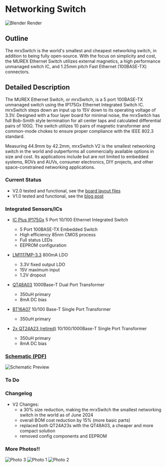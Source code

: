 # Networking Switch

![Blender Render](/img/ethernet_switch_v2_release.png)

## Outline

The mrxSwitch is the world's smallest and cheapest networking switch, in addition to being fully open-source. With the focus on simplicity and cost, the MUREX Ethernet Switch utilizes external magnetics, a high performance unmanaged switch IC, and 1.25mm pitch Fast Ethernet (100BASE-TX) connectors.

## Detailed Description

The MUREX Ethernet Switch, or mrxSwitch, is a 5 port 100BASE-TX unmanaged switch using the IP175Gx Ethernet Integrated Switch IC. mrxSwitch steps down an input up to 15V down to its operating voltage of 3.3V. Designed with a four layer board for minimal noise, the mrxSwitch has full Bob-Smith style termination for all center taps and calculated differential pairs of 100Ω. The switch utilizes 10 pairs of magnetic transformer and common-mode chokes to ensure proper compliance with the IEEE 802.3 standard.

Measuring 44.9mm by 42.2mm, mrxSwitch V2 is the smallest networking switch in the world and outperforms all commercially available options in size and cost. Its applications include but are not limited to embedded systems, ROVs and AUVs, consumer electronics, DIY projects, and other space-constrained networking applications.

### Current Status

- V2.0 tested and functional, see the [board layout files](https://github.com/murexrobotics/electrical-2024/tree/main/networking/switch)
- V1.0 tested and functional, see the [blog post](https://www.murexrobotics.com/blog/murex-ethernet-switch-v1/)

### Integrated Sensors/ICs

- [IC Plus IP175Gx](https://datasheet.lcsc.com/lcsc/2008201637_IC-Plus-IP175GHI_C703539.pdf) 5 Port 10/100 Ethernet Integrated Switch
  - 5 Port 100BASE-TX Embedded Switch
  - High efficiency 85nm CMOS process
  - Full status LEDs
  - EEPROM configuration

- [LM1117MP-3.3](https://www.ti.com/lit/ds/symlink/lm1117.pdf) 800mA LDO
  - 3.3V fixed output LDO
  - 15V maximum input
  - 1.2V dropout

- [QT48A03](https://www.lcsc.com/datasheet/lcsc_datasheet_1810082007_TNK-QT48A03_C216365.pdf) 1000Base-T Dual Port Transformer
  - 350uH primary
  - 8mA DC bias

- [BT16A07](https://datasheet.lcsc.com/lcsc/1806051531_TNK-BT16A07_C216355.pdf) 10/100 Base-T Single Port Transformer
  - 350uH primary

- [2x QT24A23 (retired)](https://datasheet.lcsc.com/szlcsc/TNK-QT24A23_C216362.pdf) 10/100/1000Base-T Single Port Transformer
  - 350uH primary
  - 8mA DC bias

### [Schematic (PDF)](/pdf/schematics/switch_v2.0_schematic.pdf)

![Schematic Preview](/img/switch_schematic_preview.png)

### To Do

### Changelog
  - V2 Changes:
    - a 30% size reduction, making the mrxSwitch the smallest networking switch in the world as of June 2024
    - overall BOM cost reduction by 15% (more basic parts)
    - replaced both QT24A23s with the QT48A03, a cheaper and more compact solution
    - removed config components and EEPROM

### More Photos!!
![Photo 3](/img/switch3.JPG)
![Photo 1](/img/switch1.png)
![Photo 2](/img/switch2.png)
